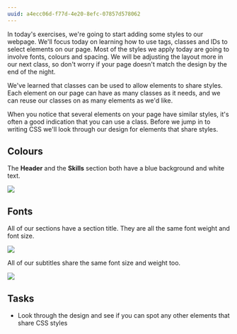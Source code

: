 ```yaml
---
uuid: a4ecc06d-f77d-4e20-8efc-07857d578062
---
```


In today's exercises, we're going to start adding some styles to our webpage. We'll focus today on learning how to use tags, classes and IDs to select elements on our page. Most of the styles we apply today are going to involve fonts, colours and spacing. We will be adjusting the layout more in our next class, so don't worry if your page doesn't match the design by the end of the night.

We've learned that classes can be used to allow elements to share styles. Each element on our page can have as many classes as it needs, and we can reuse our classes on as many elements as we'd like.

When you notice that several elements on your page have similar styles, it's often a good indication that you can use a class.
Before we jump in to writing CSS we'll look through our design for elements that share styles.


## Colours

The **Header** and the **Skills** section both have a blue background and white text.

![](https://cl.ly/1e2O1f3L0o0I/[da12ec8127e3c9e0ebc15aa83cef0d1d]_Image%202017-10-11%20at%206.37.08%20PM.png)


## Fonts

All of our sections have a section title. They are all the same font weight and font size.

![](https://cl.ly/0S3L0a030V2x/[254df7feaab48d41f06006970ac24187]_Image%202017-10-11%20at%206.38.07%20PM.png)

All of our subtitles share the same font size and weight too.

![](https://cl.ly/2S3B0P1B1d0W/[e6cdf3285441609dd08a2b36071db0ab]_Image%202017-10-11%20at%206.39.16%20PM.png)


## Tasks

- Look through the design and see if you can spot any other elements that share CSS styles
